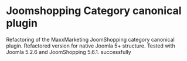 # Joomshopping Category canonical plugin
Refactoring of the MaxxMarketing JoomShopping category canonical plugin. Refactored version for native Joomla 5+ structure.
Tested with Joomla 5.2.6 and JoomShopping 5.6.1. successfully